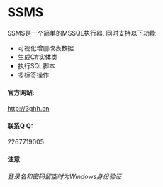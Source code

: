 # SSMS 
SSMS是一个简单的MSSQL执行器, 同时支持以下功能  
- 可视化增删改表数据
- 生成C#实体类
- 执行SQL脚本
- 多标签操作

#### 官方网站:
<http://3ghh.cn>
#### 联系Q Q:
2267719005
#### 注意:
*登录名和密码留空时为Windows身份验证*

